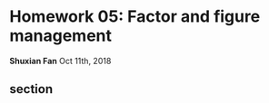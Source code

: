 Homework 05: Factor and figure management
================
**Shuxian Fan**
Oct 11th, 2018

section
-------
